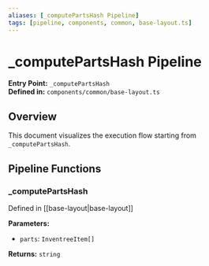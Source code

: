 ```yaml
---
aliases: [_computePartsHash Pipeline]
tags: [pipeline, components, common, base-layout.ts]
---
```


# _computePartsHash Pipeline

**Entry Point:** `_computePartsHash`  
**Defined in:** `components/common/base-layout.ts`  

## Overview

This document visualizes the execution flow starting from `_computePartsHash`.

## Pipeline Functions

### _computePartsHash

Defined in [[base-layout|base-layout]]

**Parameters:**

- `parts`: `InventreeItem[]`

**Returns:** `string`

